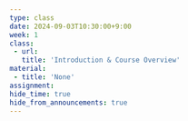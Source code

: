 ```yaml
---
type: class
date: 2024-09-03T10:30:00+9:00
week: 1
class:
 - url: 
   title: 'Introduction & Course Overview'
material:
 - title: 'None'
assignment:
hide_time: true
hide_from_announcements: true
---
```


